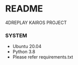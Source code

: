 # README #

4DREPLAY KAIROS PROJECT

### SYSTEM ###

* Ubuntu 20.04
* Python 3.8
* Please refer requirements.txt

